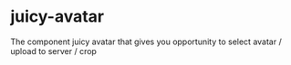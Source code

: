# juicy-avatar
The component juicy avatar that gives you opportunity to select avatar / upload to server / crop
